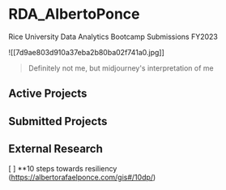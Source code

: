 # RDA_AlbertoPonce
 Rice University Data Analytics Bootcamp Submissions FY2023 

![[7d9ae803d910a37eba2b80ba02f741a0.jpg]]
> Definitely not me, but midjourney's interpretation of me

## Active Projects 

## Submitted Projects

## External Research

[ ] **10 steps towards resiliency (https://albertorafaelponce.com/gis#/10dp/)
